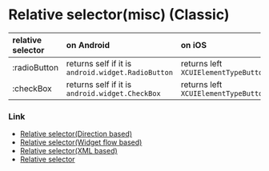 # Relative selector(misc) (Classic)

| relative selector | on Android                                         | on iOS                               |
|:------------------|:---------------------------------------------------|:-------------------------------------|
| :radioButton      | returns self if it is `android.widget.RadioButton` | returns left `XCUIElementTypeButton` |
| :checkBox         | returns self if it is `android.widget.CheckBox`    | returns left `XCUIElementTypeButton` |

### Link

- [Relative selector(Direction based)](relative_selector_direction.md)
- [Relative selector(Widget flow based)](relative_selector_flow.md)
- [Relative selector(XML based)](relative_selector_xml.md)
- [Relative selector](relative_selector.md)
